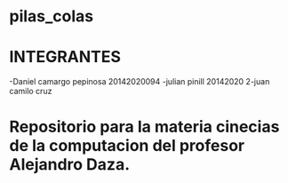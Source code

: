 # pilas_colas
#  INTEGRANTES
-Daniel camargo pepinosa 20142020094
-julian pinill  20142020
2-juan camilo cruz
# Repositorio para la materia cinecias de la computacion del profesor Alejandro Daza.
